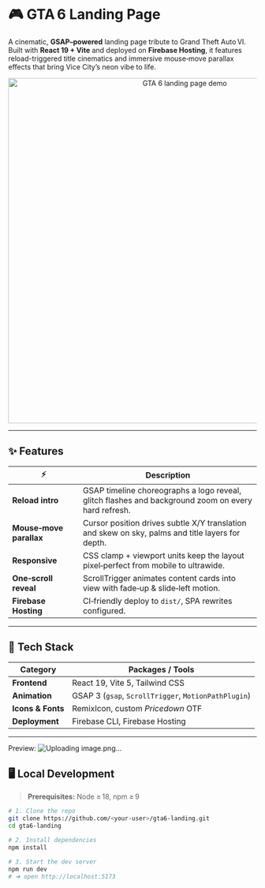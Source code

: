 # 🎮 GTA 6 Landing Page

A cinematic, **GSAP–powered** landing page tribute to Grand Theft Auto VI.<br>
Built with **React 19 + Vite** and deployed on **Firebase Hosting**, it features
reload-triggered title cinematics and immersive mouse‑move parallax effects
that bring Vice City’s neon vibe to life.

<p align="center">
  <img src="screens/demo.gif" alt="GTA 6 landing page demo" width="700">
</p>

---

## ✨ Features

| ⚡️  | Description |
|-----|-------------|
| **Reload intro** | GSAP timeline choreographs a logo reveal, glitch flashes and background zoom on every hard refresh. |
| **Mouse‑move parallax** | Cursor position drives subtle X/Y translation and skew on sky, palms and title layers for depth. |
| **Responsive** | CSS clamp + viewport units keep the layout pixel‑perfect from mobile to ultrawide. |
| **One‑scroll reveal** | ScrollTrigger animates content cards into view with fade‑up & slide‑left motion. |
| **Firebase Hosting** | CI‑friendly deploy to `dist/`, SPA rewrites configured. |

---

## 🔧 Tech Stack

| Category | Packages / Tools |
|----------|------------------|
| **Frontend** | React 19, Vite 5, Tailwind CSS |
| **Animation** | GSAP 3 (`gsap`, `ScrollTrigger`, `MotionPathPlugin`) |
| **Icons & Fonts** | RemixIcon, custom *Pricedown* OTF |
| **Deployment** | Firebase CLI, Firebase Hosting |

---

Preview: ![Uploading image.png…]()


## 🖥️  Local Development

> **Prerequisites:** Node ≥ 18, npm ≥ 9

```bash
# 1. Clone the repo
git clone https://github.com/<your‑user>/gta6-landing.git
cd gta6-landing

# 2. Install dependencies
npm install

# 3. Start the dev server
npm run dev
# ➜ open http://localhost:5173
